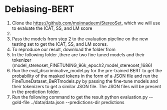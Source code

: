 # Debiasing-BERT
1) Clone the https://github.com/moinnadeem/StereoSet, which we will use to evaluate  the ICAT, SS, and LM score
2)
3) Pass the models from step 2 to the evaluation pipeline on the new testing set to get the ICAT, SS, and LM scores.
4) To reproduce our result, download the folder  from 
5) In the following folder ,there are two fine tuned  models and their tokenizer (model_stereoset_FINETUNING_96k_epoch2,model_stereoset_1686)
6) Run the eval_discriminative_model.py for the pre-trained BERT to get the probability of the masked tokens in the form of a JSON file and run the FineTuneDataset_BeRTmodels.py by passing the fine-tune models and their tokenizers to get a similar JSON file. The JSON files will be present in the prediction folder.
7) Run the following command to get the result
     python evaluation.py --gold-file ../data/data.json --predictions-dir predictions

